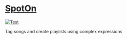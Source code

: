 # [SpotOn](https://spoton.macarena.ceo/) 
[![Test](https://github.com/PssbleTrngle/SpotOn/actions/workflows/test.yml/badge.svg?branch=main)](https://github.com/PssbleTrngle/SpotOn/actions/workflows/test.yml)

Tag songs and create playlists using complex expressions